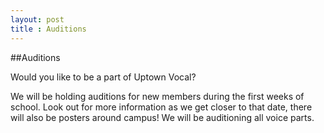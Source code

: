```yaml
---
layout: post
title : Auditions
---
```


##Auditions

Would you like to be a part of Uptown Vocal?

We will be holding auditions for new members during the first weeks of school. Look out for more information as we get closer to that date, there will also be posters around campus! We will be auditioning all voice parts.